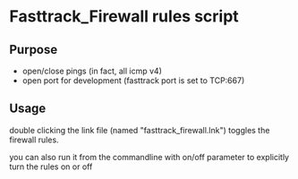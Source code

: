 # Fasttrack_Firewall rules script

## Purpose

* open/close pings (in fact, all icmp v4)
* open port for development (fasttrack port is set to TCP:667)

## Usage

double clicking the link file (named "fasttrack_firewall.lnk") toggles the firewall rules.

you can also run it from the commandline with on/off parameter to explicitly turn the rules on or off